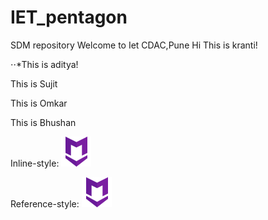 # IET_pentagon
SDM repository
Welcome to Iet CDAC,Pune
Hi
This is kranti!

⋅⋅*This is aditya!

This is Sujit

This is Omkar

This is Bhushan

Inline-style: 
![alt text](https://github.com/adam-p/markdown-here/raw/master/src/common/images/icon48.png "Logo Title Text 1")

Reference-style: 
![alt text][logo]

[logo]: https://github.com/adam-p/markdown-here/raw/master/src/common/images/icon48.png "Logo Title Text 2"
